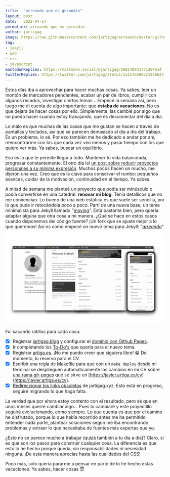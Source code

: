 ```yaml
---
title:  "arreando que es gerundio"
layout: post
date:   2022-04-17
permalink: arreando-que-es-gerundio
author: jartigag
image: https://raw.githubusercontent.com/jartigag/arreando/master/github/banner.png
tag:
- jekyll
- web
- css
- javascript
mastodonReplies: https://mastodon.social/@jartigag/108148931771204614
twitterReplies: https://twitter.com/jartigag/status/1515765005219766277
---
```


Estos días iba a aprovechar para hacer muchas cosas.
Ya sabes, leer un montón de marcadores pendientes, acabar un par de libros, cumplir con algunos recados, investigar ciertos temas...
Empecé la semana así, pero luego me di cuenta de algo importante: que **estaba de vacaciones**.
No es que dejara de hacer cosas por ello.
Simplemente, las cambié por algo que no puedo hacer cuando estoy trabajando, que es desconectar del día a día.

Lo malo es que muchas de las cosas que me gustan se hacen a través de pantallas y teclados, así que se parecen demasiado al día a día del trabajo.
Es un problema, lo sé.
Por eso también me he dedicado a andar por ahí, reencontrarme con los que cada vez veo menos y pasar tiempo con los que quiero ver más.
Ya sabes, buscar un equilibrio.

Eso es lo que te permite llegar a todo.
Mantener tu vida balanceada, progresar constantemente.
El otro día leí [un post sobre reducir proyectos personales a su mínima expresión](https://schroer.ca/2022/04/10/the-joy-of-small-projects/).
Muchos pocos hacen un mucho, me dijeron una vez.
Creo que es la clave para conservar el rumbo: pequeños avances, cuidar de la motivación, continuidad en el tiempo.
Ya sabes.

A mitad de semana me planteé un proyecto que podía ser minúsculo o podía convertirse en una catedral: **renovar mi blog**.
Tenía detallicos que no me convencían.
Lo bueno de una web estática es que suele ser sencilla, por lo que pude ir retocándola poco a poco.
Partí de una nueva base, un tema minimalista para Jekyll llamado "[moving](https://github.com/huangyz0918/moving#readme)".
Está bastante bien, pero quería adaptar alguna que otra cosa a mi manera.
¿Qué se hace en estos casos cuando disponemos del código fuente?
¡Un fork que se ajuste mejor a lo que queremos!
Así es como empecé un nuevo tema para Jekyll: "[*arreando*](https://github.com/jartigag/arreando#readme)".

![](https://raw.githubusercontent.com/jartigag/arreando/master/github/banner.png)

Fui sacando ratillos para cada cosa:

- [x] Registrar [jartigag.blog]() y configurar el [dominio con Github Pages](https://docs.github.com/es/pages/configuring-a-custom-domain-for-your-github-pages-site/managing-a-custom-domain-for-your-github-pages-site).
- [x] Ir completando los [To-Do's](https://github.com/jartigag/arreando#additional-features) que quería para el nuevo tema.
- [x] Registrar [artiga.es](https://javier.artiga.es/cv). ¡No me puedo creer que siguiera libre! 😁 De momento, lo reservo para el CV.
- [x] Escribir una regla de [Makefile](https://github.com/jartigag/pandoc-moderncv/blob/673fbb2f1e35c04bfc074d607425cffa3256c1d8/Makefile#L107)
para que con un `make deploy` desde mi terminal se desplieguen automáticamente los cambios en mi CV sobre [una rama *gh-pages*](https://github.com/jartigag/pandoc-moderncv/tree/gh-pages) que se sirve en [https://javier.artiga.es/cv](https://javier.artiga.es/cv).
- [x] [Redireccionar los links obsoletos](https://github.com/jartigag/jartigag.github.io/commit/f6e876aa962fc8fe2f119b07a2deed92c15ff50c) de jartigag.xyz.
Esto está en progreso, seguiré migrando lo que haga falta.

La verdad que por ahora estoy contento con el resultado, pero sé que en unos meses querré cambiar algo...
Pues lo cambiaré y este proyectillo seguirá evolucionando, como siempre.
Lo que cuenta es que por el camino he disfrutado, porque lo que había recorrido antes me ha permitido
entender cada parte, plantear soluciones según me iba encontrando problemas y extraer lo que necesitaba de fuentes más expertas que yo.

¿Esto no se parece mucho a trabajar (quizá también a tu día a día)?
Claro, si es que son los pasos para construir cualquier cosa.
La diferencia es que esto lo he hecho porque quería, sin responsabilidades ni necesidad ninguna.
¡De esta manera aprecias hasta las cualidades del CSS!

Poco más, solo quería pararme a pensar en parte de lo he hecho estas vacaciones.
Ya sabes, hacer cosas 😇
